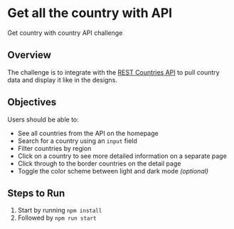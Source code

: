 # Get all the country with API

Get country with country API challenge

## Overview

The challenge is to integrate with the [REST Countries API](https://restcountries.eu) to pull country data and display it like in the designs.

## Objectives

Users should be able to:

- See all countries from the API on the homepage
- Search for a country using an `input` field
- Filter countries by region
- Click on a country to see more detailed information on a separate page
- Click through to the border countries on the detail page
- Toggle the color scheme between light and dark mode *(optional)*

## Steps to Run

1. Start by running `npm install`
2. Followed by `npm run start`
